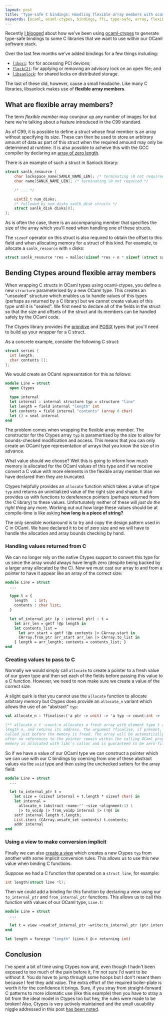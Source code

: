 ```yaml
---
layout: post
title: 'Type-safe C bindings: Handling flexible array members with ocaml-ctypes'
keywords: [ocaml, ocaml-ctypes, bindings, ffi, type-safe, array, flexible, sanlock, ocaml-sanlock]
---
```


Recently [I blogged][0] about how we've been using [ocaml-ctypes][1] to
generate type-safe bindings to some C libraries that we want to use within our
OCaml software stack.

Over the last few months we've added bindings for a few things including:

* [`libpci`][2]: for for accessing PCI devices;
* [`flock(2)`][3]: for applying or removing an advisory lock on an open file; and
* [`libsanlock`][4]: for shared locks on distributed storage.

The last of these did, however, cause a small headache. Like many C libraries,
libsanlock makes use of **flexible array members**.

## What are flexible array members?
The term _flexible member_ may counjour up any number of images for but here
we're talking about a feature introduced in the C99 standard.

As of C99, it is possible to define a struct whose final member is an array
without specifying its size. These can then be used to store an arbitrary
amount of data as part of this struct when the required amound may only be
determined at runtime. It is also possible to acheive this with the GCC
compiler by declaring an [array of zero length][5].

There is an example of such a struct in Sanlock library:

```c
struct sanlk_resource {
    char lockspace_name[SANLK_NAME_LEN]; /* terminating \0 not required */
    char name[SANLK_NAME_LEN]; /* terminating \0 not required */

    /* ... */

    uint32_t num_disks;
    /* followed by num_disks sanlk_disk structs */
    struct sanlk_disk disks[0];
};
```

As is often the case, there is an accompanying member that specifies the size
of the array which you'll need when handling one of these structs.

The `sizeof` operator on this struct is also required to obtain the offset to
this field and when allocating memory for a struct of this kind. For example,
to allocate a `sanlk_resource` with `n` disks:

```c
struct sanlk_resource *res = malloc(sizeof *res + n * sizeof (struct sanlk_disk));
```

## Bending Ctypes around flexible array members
When wrapping C structs in OCaml types using ocaml-ctypes, you define a new
`structure` parameterised by a new OCaml type.  This creates an "unsealed"
structure which enables us to handle values of this types (perhaps as returned
by a C library) but we cannot create values of this type until it is "sealed".
We first need to declare all of the fields in the struct so that the size and
offsets of the struct and its members can be handled safely by the OCaml code.

The Ctypes library provides the [primitive][6] and [POSIX][7] types that you'll
need to build up your wrapper for a C struct.

As a concrete example, consider the following C struct:

```c
struct series {
  int length;
  char contents [];
};
```

We would create an OCaml representation for this as follows:

```ocaml
module Line = struct
  open Ctypes

  type internal
  let internal : internal structure typ = structure "line"
  let length = field internal "length" int
  let contents = field internal "contents" (array 0 char)
  let () = seal internal
end
```

The problem comes when wrapping the flexible array member. The constructor for
the Ctypes array `typ` is paramertised by the size to allow for bounds-checked
modification and access.  This means that you can only create an OCaml type
representation of arrays that you know the size of in advance.

What value should we choose? Well this is going to inform how much memory is
allocated for the OCaml values of this type and if we receive convert a C value
with more elements in the flexible array member than we have declared then they
are truncated.

Ctypes helpfully provides an `allocate` function which takes a value of type
`typ` and returns an uninitialized value of the right size and shape. It also
provides us with functions to dereference pointers (perhaps returned from the C
library) to these values. Unfortunately neither of these will _just do the
right thing_ any more. Working out out how large these values should be at
compile-time is like asking **how long is a piece of string?**

The only sensible workaround is to try and copy the design pattern used in C in
OCaml. We have declared it to be of zero size and we will have to handle the
allocation and array bounds checking by hand.

### Handling values returned from C
We can no longer rely on the native Ctypes support to convert this type for us
since the array would always have length zero (despite being backed by a larger
array allocated by the C). Now we must cast our array to and from a pointer to
have it appear like an array of the correct size:

```ocaml
module Line = struct
  ...

  type t = {
    length   : int;
    contents : char list; 
  }

  let of_internal_ptr (p : internal ptr) : t =
    let arr_len = getf !@p length in
    let contents_list =
      let arr_start = getf !@p contents |> CArray.start in
      CArray.from_ptr arr_start arr_len |> CArray.to_list in
    { length = arr_length; contents = contents_list; }
end
```

### Creating values to pass to C
Normally we would simply call `allocate` to create a pointer to a fresh value
of our given type and then set each of the fields before passing this value to
a C function. However, we need to now make sure we create a value of the
correct size.

A slight quirk is that you cannot use the `allocate` function to allocate
arbitrary memory but Ctypes does provide an `allocate_n` variant which allows
the use of an "abstract" `typ`:

```ocaml
val allocate_n : ?finalise:('a ptr -> unit) -> 'a typ -> count:int -> 'a ptr

(** allocate_n t ~count:n allocates a fresh array with element type t and
length n, and returns its address. The argument ?finalise, if present, will be
called just before the memory is freed. The array will be automatically freed
after no references to the pointer remain within the calling OCaml program. The
memory is allocated with libc's calloc and is guaranteed to be zero-filled. *)
```

So if we have a value of our OCaml type we can construct a pointer which we can
use with our C bindings by coercing from one of these abstract values via the
`void` type and then using the unchecked setters for the array field:

```ocaml
module Line = struct
  ...

  let to_internal_ptr t =
    let size = (sizeof internal + t.length * sizeof char) in
    let internal =
      allocate_n (abstract ~name:"" ~size ~alignment:1) 1
      |> to_voidp |> from_voidp internal |> (!@) in
    setf internal length t.length;
    List.iteri (CArray.unsafe_set contents) t.contents;
    addr internal
end
```

### Using a view to make conversion implicit
Finally we can also [create a view][8] which creates a new Ctypes `typ` from
another with some implicit conversion rules. This allows us to use this new
value when binding C functions.

Suppose we had a C function that operated on a `struct line`, for example:

```c
int length(struct line *l);
```

Then we could add a binding for this function by declaring a view using our
`to_internal_ptr` and `from_internal_ptr` functions. This allows us to call
this function with values of our OCaml type, `Line.t`:

```ocaml
module Line = struct
  ...

  let t = view ~read:of_internal_ptr ~write:to_internal_ptr (ptr internal)
end

let length = foreign "length" (Line.t @-> returning int)
```

## Conclusion
I've spent a bit of time using Ctypes now and, even though I hadn't been
exposed to too much of the pain before it, I'm not sure I'd want to be without
it. You do have to jump through some hoops but I don't resent them because I
feel they add value. The extra effort of the required boiler-plate is worth it
for the confidence it brings. Sure, if you stray from straight-forward C
patterns to more idiomatic use (like this example) then you have to stray a bit
from the ideal model in Ctypes too but hey, the rules were made to be broken!
Also, Ctypes is very actively maintained and the small usuability niggle
addressed in this post [has been noted][9].

[0]: http://simonjbeaumont.com/posts/ocaml-ctypes
[1]: https://github.com/ocaml/ocaml-ctypes
[2]: https://github.com/simonjbeaumont/ocaml-pci
[3]: https://github.com/simonjbeaumont/ocaml-flock
[4]: https://github.com/simonjbeaumont/ocaml-sanlock
[5]: https://gcc.gnu.org/onlinedocs/gcc/Zero-Length.html
[6]: http://ocamllabs.github.io/ocaml-ctypes/Ctypes_types.TYPE.html
[7]: http://ocamllabs.github.io/ocaml-ctypes/PosixTypes.html
[8]: https://github.com/ocamllabs/ocaml-ctypes/wiki/ctypes-tutorial#views
[9]: https://github.com/ocamllabs/ocaml-ctypes/issues/353
